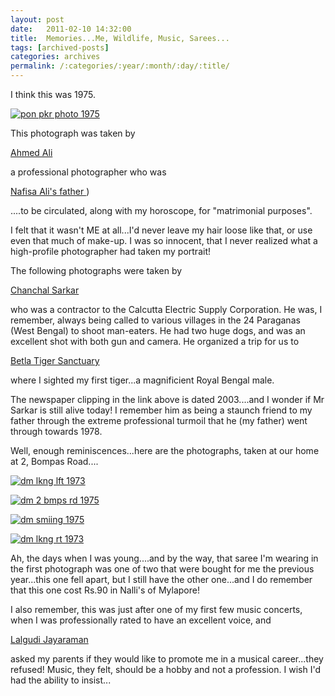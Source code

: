 ```yaml
---
layout: post
date:	2011-02-10 14:32:00
title:  Memories...Me, Wildlife, Music, Sarees...
tags: [archived-posts]
categories: archives
permalink: /:categories/:year/:month/:day/:title/
---
```

I think this was 1975.


<a href="http://s1142.photobucket.com/albums/n602/Deepapctrsglr/?action=view&amp;current=Deepa1976003.jpg" target="_blank"><img src="http://i1142.photobucket.com/albums/n602/Deepapctrsglr/Deepa1976003.jpg" border="0" alt="pon pkr photo 1975"></a>

This photograph was taken by 

<a href="http://www.betterphotography.in/showstory.php?storyid=519"> 

Ahmed Ali </a>

a professional photographer who was 

<a href="http://en.wikipedia.org/wiki/Nafisa_Ali"> Nafisa Ali's father </a> ) 

....to be  circulated, along with my horoscope, for "matrimonial purposes". 

I felt that it wasn't ME at all...I'd never leave my hair loose like that, or use even that much of make-up. I was so innocent, that I never realized what a high-profile photographer had taken my portrait!

<lj-cut text="more photographs">

The following photographs were taken by 

<a href="http://www.telegraphindia.com/1030709/asp/calcutta/story_2144213.asp"> Chanchal Sarkar </a>

 who was a contractor to the Calcutta Electric Supply Corporation. He was, I remember, always being called to various villages in the 24 Paraganas (West Bengal) to shoot man-eaters. He had  two huge dogs, and was an excellent shot with both gun and camera. He organized a trip for us to 

<a href="http://www.tigersofindia.com/tiger-reserves-of-india/betla-jharkhand.php">Betla Tiger Sanctuary </a>

where I sighted my first tiger...a magnificient Royal Bengal male.

 The newspaper clipping in the link above is dated 2003....and I wonder if Mr Sarkar is still alive today! I remember him as being a staunch friend to my father through the extreme professional turmoil that he (my father) went through towards 1978.

Well, enough reminiscences...here are the photographs, taken at our home at 2, Bompas Road....


<a href="http://s1142.photobucket.com/albums/n602/Deepapctrsglr/?action=view&amp;current=Deepa1976005.jpg" target="_blank"><img src="http://i1142.photobucket.com/albums/n602/Deepapctrsglr/Deepa1976005.jpg" border="0" alt="dm lkng lft 1973"></a>


<a href="http://s1142.photobucket.com/albums/n602/Deepapctrsglr/?action=view&amp;current=Deepa1976002.jpg" target="_blank"><img src="http://i1142.photobucket.com/albums/n602/Deepapctrsglr/Deepa1976002.jpg" border="0" alt="dm 2 bmps rd 1975"></a>

<a href="http://s1142.photobucket.com/albums/n602/Deepapctrsglr/?action=view&amp;current=Deepa1976001.jpg" target="_blank"><img src="http://i1142.photobucket.com/albums/n602/Deepapctrsglr/Deepa1976001.jpg" border="0" alt="dm smiing 1975"></a>


</lj-cut>


<a href="http://s1142.photobucket.com/albums/n602/Deepapctrsglr/?action=view&amp;current=Deepa1976004.jpg" target="_blank"><img src="http://i1142.photobucket.com/albums/n602/Deepapctrsglr/Deepa1976004.jpg" border="0" alt="dm lkng rt 1973"></a>

Ah, the days when I was young....and by the way, that saree I'm wearing in the first photograph was one of two that were bought for me the previous year...this one fell apart, but I still have the other one...and I do remember that this one cost Rs.90 in Nalli's of Mylapore!


I also remember, this was just after one of my first few music concerts, when I was professionally rated to have an excellent voice, and 

<a href="http://en.wikipedia.org/wiki/Lalgudi_Jayaraman"> Lalgudi Jayaraman </a>

asked my parents if they would like to promote me in a musical career...they refused! Music, they felt, should be a hobby and not a profession. I wish I'd had the ability to insist...
